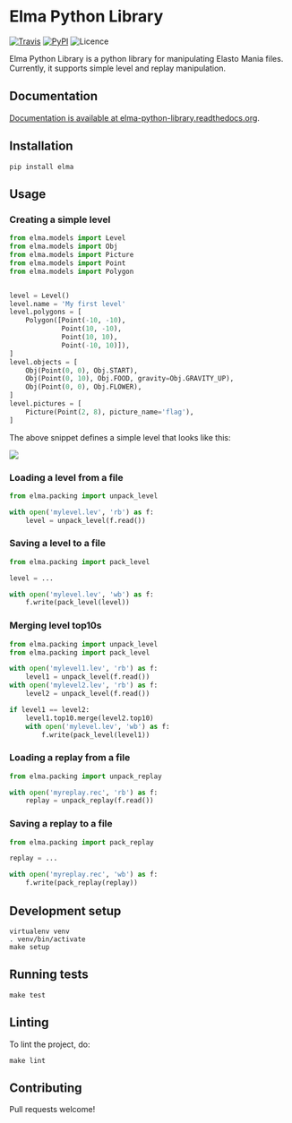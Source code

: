 # Elma Python Library

[![Travis](https://img.shields.io/travis/sigvef/elma.svg)](https://travis-ci.org/sigvef/elma/)
[![PyPI](https://img.shields.io/pypi/v/elma.svg)](https://pypi.python.org/pypi/elma/)
![Licence](https://img.shields.io/pypi/l/elma.svg)

Elma Python Library is a python library for manipulating Elasto Mania files.
Currently, it supports simple level and replay manipulation.


## Documentation

[Documentation is available at elma-python-library.readthedocs.org](https://elma-python-library.readthedocs.org).


## Installation

```
pip install elma
```


## Usage


### Creating a simple level
```python
from elma.models import Level
from elma.models import Obj
from elma.models import Picture
from elma.models import Point
from elma.models import Polygon


level = Level()
level.name = 'My first level'
level.polygons = [
    Polygon([Point(-10, -10),
             Point(10, -10),
             Point(10, 10),
             Point(-10, 10)]),
]
level.objects = [
    Obj(Point(0, 0), Obj.START),
    Obj(Point(0, 10), Obj.FOOD, gravity=Obj.GRAVITY_UP),
    Obj(Point(0, 0), Obj.FLOWER),
]
level.pictures = [
    Picture(Point(2, 8), picture_name='flag'),
]
```

The above snippet defines a simple level that looks like this:

![](http://i.imgur.com/cl8SJgk.png)


### Loading a level from a file
```python
from elma.packing import unpack_level

with open('mylevel.lev', 'rb') as f:
    level = unpack_level(f.read())
```


### Saving a level to a file
```python
from elma.packing import pack_level

level = ...

with open('mylevel.lev', 'wb') as f:
    f.write(pack_level(level))
```


### Merging level top10s
```python
from elma.packing import unpack_level
from elma.packing import pack_level

with open('mylevel1.lev', 'rb') as f:
    level1 = unpack_level(f.read())
with open('mylevel2.lev', 'rb') as f:
    level2 = unpack_level(f.read())

if level1 == level2:
    level1.top10.merge(level2.top10)
    with open('mylevel.lev', 'wb') as f:
        f.write(pack_level(level1))
```


### Loading a replay from a file
```python
from elma.packing import unpack_replay

with open('myreplay.rec', 'rb') as f:
    replay = unpack_replay(f.read())
```


### Saving a replay to a file
```python
from elma.packing import pack_replay

replay = ...

with open('myreplay.rec', 'wb') as f:
    f.write(pack_replay(replay))
```


## Development setup

```
virtualenv venv
. venv/bin/activate
make setup
```


## Running tests

```
make test
```


## Linting

To lint the project, do:

```
make lint
```


## Contributing

Pull requests welcome!

